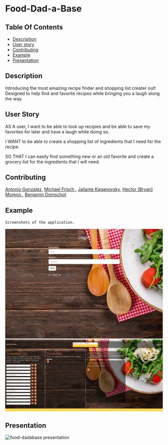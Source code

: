 
  
  # Food-Dad-a-Base

  ## Table Of Contents
  - [Description](#description)
  - [User story](#userstory)
  - [Contributing](#contributing)
  - [Example](#example)
  - [Presentation](#presentation)

  ## Description 
  Introducing the most amazing recipe finder and shopping list creater out! Designed to help find and favorite 
  recipes while bringing you a laugh along the way. 

  ## User Story
  AS A user, I want to be able to look up recipies and be able to save my favorites for later and have a laugh while doing so. 

  I WANT to be able to create a shopping list of ingredients that I need for the recipe. 

  SO THAT I can easily find something new or an old favorite and create a grocery list for the ingredients that I will need. 
  

  ## Contributing
  [Antonio Gonzalez](http://github.com/goantonioUW),
  [Michael Frisch ](http://github.com/mfrisch87),
  [Jailanie Kaganovsky](http://github.com/jkaganovsky),
  [Hector (Bryan) Moreno ](http://github.com/bfourGitHub),
  [Benjamin Domschot ](http://github.com/Bdomschot)


  ## Example
    Screenshots of the application.
  ![Screenshot of the login page](public/stylesheets/assets/Screenshot2.png)
  ![Screenshot of the members page](public/stylesheets/assets/screenshot.png)
  
  ## Presentation
  ![food-dadabase presentation](https://docs.google.com/presentation/d/1MjIPanVPaaMoMh3-gfeyL3os7C-lBUWjLQqFEKfd1Wg/edit?usp=sharing)
  



